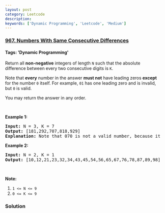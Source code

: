 ```yaml
---
layout: post
category: Leetcode
description: 
keywords: ['Dynamic Programming', 'Leetcode', 'Medium']
---
```

### [967. Numbers With Same Consecutive Differences](https://leetcode.com/problems/numbers-with-same-consecutive-differences)

#### Tags: 'Dynamic Programming'

<div class="content__u3I1 question-content__JfgR"><div><p>Return all <strong>non-negative</strong> integers of length <code>N</code> such that the absolute difference between every two consecutive digits is <code>K</code>.</p>
<p>Note that <strong>every</strong> number in the answer <strong>must not</strong> have leading zeros <strong>except</strong> for the number <code>0</code> itself. For example, <code>01</code> has one leading zero and is invalid, but <code>0</code> is valid.</p>
<p>You may return the answer in any order.</p>
<p> </p>
<p><strong>Example 1:</strong></p>
<pre><strong>Input: </strong>N = <span id="example-input-1-1">3</span>, K = <span id="example-input-1-2">7</span>
<strong>Output: </strong><span id="example-output-1">[181,292,707,818,929]</span>
<strong>Explanation: </strong>Note that 070 is not a valid number, because it has leading zeroes.
</pre>
<div>
<p><strong>Example 2:</strong></p>
<pre><strong>Input: </strong>N = <span id="example-input-2-1">2</span>, K = <span id="example-input-2-2">1</span>
<strong>Output: </strong><span id="example-output-2">[10,12,21,23,32,34,43,45,54,56,65,67,76,78,87,89,98]</span></pre>
<p> </p>
</div>
<p><strong>Note:</strong></p>
<ol>
<li><code>1 &lt;= N &lt;= 9</code></li>
<li><code>0 &lt;= K &lt;= 9</code></li>
</ol>
</div></div>

### Solution
